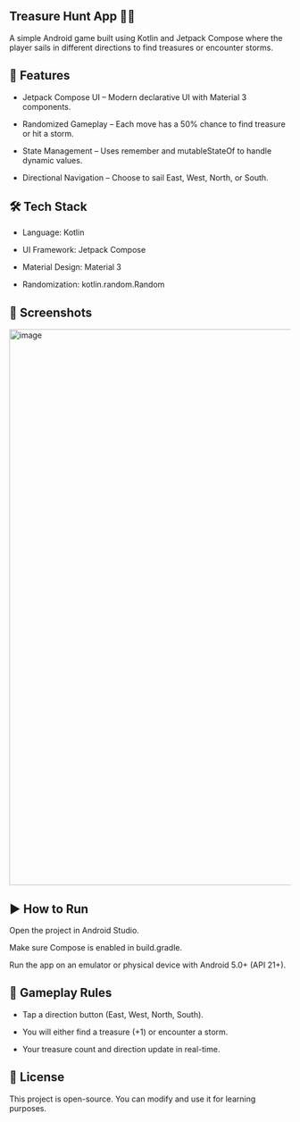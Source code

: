 ## Treasure Hunt App 🏴‍☠️

A simple Android game built using Kotlin and Jetpack Compose where the player sails in different directions to find treasures or encounter storms.

## 📌 Features
- Jetpack Compose UI – Modern declarative UI with Material 3 components.

- Randomized Gameplay – Each move has a 50% chance to find treasure or hit a storm.

- State Management – Uses remember and mutableStateOf to handle dynamic values.

- Directional Navigation – Choose to sail East, West, North, or South.

## 🛠️ Tech Stack
- Language: Kotlin

- UI Framework: Jetpack Compose

- Material Design: Material 3

- Randomization: kotlin.random.Random

## 📸 Screenshots
<img width="869" height="996" alt="image" src="https://github.com/user-attachments/assets/ba36439a-60ae-4fd1-947d-12fc0f6d64de" />

## ▶️ How to Run
Open the project in Android Studio.

Make sure Compose is enabled in build.gradle.

Run the app on an emulator or physical device with Android 5.0+ (API 21+).

## 🚀 Gameplay Rules
- Tap a direction button (East, West, North, South).

- You will either find a treasure (+1) or encounter a storm.

- Your treasure count and direction update in real-time.

## 📄 License
This project is open-source. You can modify and use it for learning purposes.
